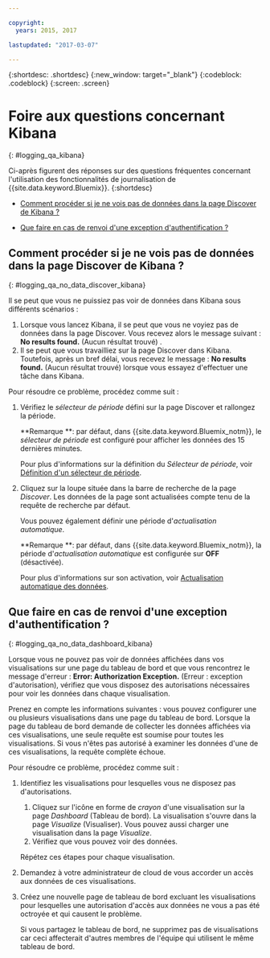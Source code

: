 ```yaml
---

copyright:
  years: 2015, 2017

lastupdated: "2017-03-07"

---
```



{:shortdesc: .shortdesc}
{:new_window: target="_blank"}
{:codeblock: .codeblock}
{:screen: .screen}


# Foire aux questions concernant Kibana
{: #logging_qa_kibana}

Ci-après figurent des réponses sur des questions fréquentes concernant l'utilisation des fonctionnalités de journalisation de {{site.data.keyword.Bluemix}}. {:shortdesc}

* [Comment procéder si je ne vois pas de données dans la page Discover de Kibana ?](logging_qa_kibana.html#logging_qa_no_data_discover_kibana)

* [Que faire en cas de renvoi d'une exception d'authentification ?](logging_qa_kibana.html#logging_qa_no_data_dashboard_kibana)


## Comment procéder si je ne vois pas de données dans la page Discover de Kibana ?
{: #logging_qa_no_data_discover_kibana}

Il se peut que vous ne puissiez pas voir de données dans Kibana sous différents scénarios :

1. Lorsque vous lancez Kibana, il se peut que vous ne voyiez pas de données dans la page Discover. Vous recevez alors le message suivant : **No results found.** (Aucun résultat trouvé) . 
2. Il se peut que vous travailliez sur la page Discover dans Kibana. Toutefois, après un bref délai, vous recevez le message : **No results found.** (Aucun résultat trouvé) lorsque vous essayez d'effectuer une tâche dans Kibana.

Pour résoudre ce problème, procédez comme suit :

1. Vérifiez le *sélecteur de période* défini sur la page Discover et rallongez la période. 

    **Remarque **: par défaut, dans {{site.data.keyword.Bluemix_notm}}, le *sélecteur de période* est configuré pour afficher les données des 15 dernières minutes.

    Pour plus d'informations sur la définition du *Sélecteur de période*, voir [Définition d'un sélecteur de période](../kibana4/k4_filter_logs.html#set_time_filter).
       
2. Cliquez sur la loupe située dans la barre de recherche de la page *Discover*. Les données de la page sont actualisées compte tenu de la requête de recherche par défaut.

    Vous pouvez également définir une période d'*actualisation automatique*.

    **Remarque **: par défaut, dans {{site.data.keyword.Bluemix_notm}}, la période d'*actualisation automatique* est configurée sur **OFF** (désactivée).
    
    Pour plus d'informations sur son activation, voir [Actualisation automatique des données](../kibana4/logging_kibana_analize_logs_interactively.html#kibana_discover_view_refresh_interval).



## Que faire en cas de renvoi d'une exception d'authentification ?
{: #logging_qa_no_data_dashboard_kibana}

Lorsque vous ne pouvez pas voir de données affichées dans vos visualisations sur une page du tableau de bord et que vous rencontrez le message d'erreur : **Error: Authorization Exception.** (Erreur : exception d'autorisation), vérifiez que vous disposez des autorisations nécessaires pour voir les données dans chaque visualisation.

Prenez en compte les informations suivantes :
vous pouvez configurer une ou plusieurs visualisations dans une page du tableau de bord. Lorsque la page du tableau de bord demande de collecter les données affichées via ces visualisations, une seule requête est soumise pour toutes les visualisations. Si vous n'êtes pas autorisé à examiner les données d'une de ces visualisations, la requête complète échoue.

Pour résoudre ce problème, procédez comme suit :

1. Identifiez les visualisations pour lesquelles vous ne disposez pas d'autorisations.

    1. Cliquez sur l'icône en forme de *crayon* d'une visualisation sur la page *Dashboard* (Tableau de bord). La visualisation s'ouvre dans la page *Visualize* (Visualiser). Vous pouvez aussi charger une visualisation dans la page *Visualize*. 
    2. Vérifiez que vous pouvez voir des données.
    
    Répétez ces étapes pour chaque visualisation.

2. Demandez à votre administrateur de cloud de vous accorder un accès aux données de ces visualisations.

3. Créez une nouvelle page de tableau de bord excluant les visualisations pour lesquelles une autorisation d'accès aux données ne vous a pas été octroyée et qui causent le problème. 

    Si vous partagez le tableau de bord, ne supprimez pas de visualisations car ceci affecterait d'autres membres de l'équipe qui utilisent le même tableau de bord.


